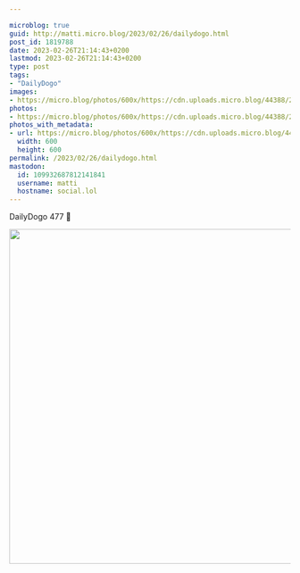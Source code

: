 ```yaml
---

microblog: true
guid: http://matti.micro.blog/2023/02/26/dailydogo.html
post_id: 1819788
date: 2023-02-26T21:14:43+0200
lastmod: 2023-02-26T21:14:43+0200
type: post
tags:
- "DailyDogo"
images:
- https://micro.blog/photos/600x/https://cdn.uploads.micro.blog/44388/2023/f60f8427cc.jpg
photos:
- https://micro.blog/photos/600x/https://cdn.uploads.micro.blog/44388/2023/f60f8427cc.jpg
photos_with_metadata:
- url: https://micro.blog/photos/600x/https://cdn.uploads.micro.blog/44388/2023/f60f8427cc.jpg
  width: 600
  height: 600
permalink: /2023/02/26/dailydogo.html
mastodon:
  id: 109932687812141841
  username: matti
  hostname: social.lol
---
```

DailyDogo 477 🐶

<img src="/media/uploads/2023/f60f8427cc.jpg" width="600" height="600" alt="" />
